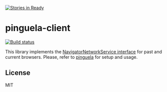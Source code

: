 [![Stories in Ready](https://badge.waffle.io/rodfernandez/pinguela-client.png?label=ready&title=Ready)](https://waffle.io/rodfernandez/pinguela-client)
# pinguela-client

[![Build status](https://www.codeship.io/projects/8bd23350-a6fb-0131-c660-26855b373a72/status)](https://www.codeship.io/projects/18941)

This library implements the [NavigatorNetworkService interface](http://www.w3.org/TR/2014/WD-discovery-api-20140220/#navigatornetworkservice) for past and current browsers. Please, refer to [pinguela](//github.com/rodfernandez/pinguela) for setup and usage.

## License

MIT
